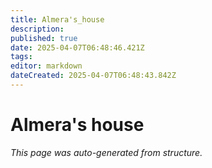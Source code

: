```yaml
---
title: Almera's_house
description: 
published: true
date: 2025-04-07T06:48:46.421Z
tags: 
editor: markdown
dateCreated: 2025-04-07T06:48:43.842Z
---
```


# Almera's house

*This page was auto-generated from structure.*